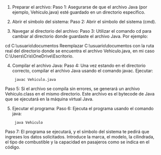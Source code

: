 1. Preparar el archivo:
  Paso 1: Asegurarse de que el archivo Java (por ejemplo, Vehiculo.java) esté guardado en un directorio específico.

2. Abrir el símbolo del sistema:
  Paso 2: Abrir el símbolo del sistema (cmd).

3. Navegar al directorio del archivo:
  Paso 3: Utilizar el comando cd para cambiar al directorio donde guardaste el archivo Java. Por ejemplo:

 cd C:\usuario\documentos
  Reemplazar C:\usuario\documentos con la ruta real del directorio donde se encuentra el archivo Vehiculo.java, en mi caso C:\Users\Cris\OneDrive\Escritorio.

4. Compilar el archivo Java:
  Paso 4: Una vez estando en el directorio correcto, compilar el archivo Java usando el comando javac. Ejecutar:

        javac Vehiculo.java

  Paso 5: Si el archivo se compila sin errores, se generará un archivo Vehiculo.class en el mismo directorio. Este archivo es el bytecode de Java que se ejecutará en la máquina virtual Java.

5. Ejecutar el programa:
  Paso 6: Ejecuta el programa usando el comando java:

        java Vehiculo

Paso 7: El programa se ejecutará, y el símbolo del sistema te pedirá que ingreses los datos solicitados. Introduce la marca, el modelo, la cilindrada, el tipo de combustible y la capacidad en pasajeros como se indica en el código.
